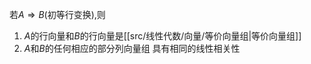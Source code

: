 
若$A\Longrightarrow B$(初等行变换),则
1. $A$的行向量和$B$的行向量是[[src/线性代数/向量/等价向量组|等价向量组]]
2. $A$和$B$的任何相应的部分列向量组 具有相同的线性相关性


